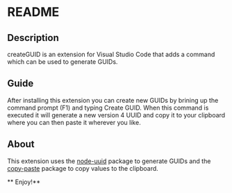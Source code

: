 # README

## Description
createGUID is an extension for Visual Studio Code that adds a command 
which can be used to generate GUIDs.

## Guide
After installing this extension you can create new GUIDs by brining up the command
prompt (F1) and typing Create GUID.  When this command is executed it will generate 
a new version 4 UUID and copy it to your clipboard where you can then paste it wherever 
you like.

## About

This extension uses the [node-uuid](https://github.com/broofa/node-uuid) package to 
generate GUIDs and the [copy-paste](https://github.com/xavi-/node-copy-paste) package 
to copy values to the clipboard.

** Enjoy!**